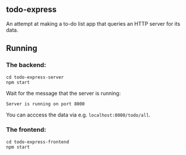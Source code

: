 ## todo-express

An attempt at making a to-do list app that queries an HTTP server for its data.

## Running

### The backend:

```
cd todo-express-server
npm start
```

Wait for the message that the server is running:

```
Server is running on port 8000
```

You can acccess the data via e.g. `localhost:8000/todo/all`.

### The frontend:

```
cd todo-express-frontend
npm start
```